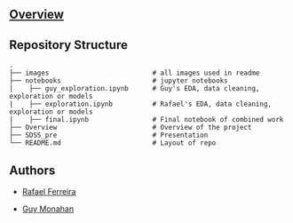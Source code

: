 

## [Overview](Overview.md)

## Repository Structure
    .
    ├── images                          # all images used in readme
    ├── notebooks                       # jupyter notebooks
    |    ├── guy_exploration.ipynb      # Guy's EDA, data cleaning, exploration or models
    |    ├── exploration.ipynb          # Rafael's EDA, data cleaning, exploration or models 
    |    ├── final.ipynb                # Final notebook of combined work  
    ├── Overview                        # Overview of the project
    ├── SDSS_pre                        # Presentation
    └── README.md                       # Layout of repo

## Authors
- [Rafael Ferreira](https://github.com/Astroraf)

- [Guy Monahan](https://github.com/GuyMonahan)
